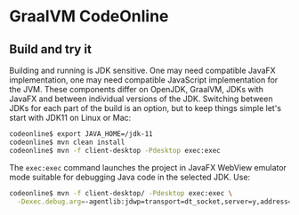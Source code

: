 # GraalVM CodeOnline

## Build and try it

Building and running is JDK sensitive. One may need compatible JavaFX implementation,
one may need compatible JavaScript implementation for the JVM. These components
differ on OpenJDK, GraalVM, JDKs with JavaFX and between individual versions of
the JDK. Switching between JDKs for each part of the build is an option, but
to keep things simple let's start with JDK11 on Linux or Mac:

```bash
codeonline$ export JAVA_HOME=/jdk-11
codeonline$ mvn clean install
codeonline$ mvn -f client-desktop -Pdesktop exec:exec
```

The `exec:exec` command launches the project in JavaFX WebView emulator mode
suitable for debugging Java code in the selected JDK. Use:

```bash
codeonline$ mvn -f client-desktop/ -Pdesktop exec:exec \
  -Dexec.debug.arg=-agentlib:jdwp=transport=dt_socket,server=y,address=5005,suspend=y
```

